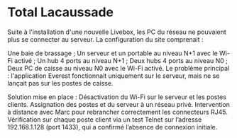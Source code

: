 # Total Lacaussade

Suite à l'installation d'une nouvelle Livebox, les PC du réseau ne pouvaient plus se connecter au serveur. La configuration du site comprenait :

Une baie de brassage ;
Un serveur et un portable au niveau N+1 avec le Wi-Fi activé ;
Un hub 4 ports au niveau N+1 ;
Deux hubs 4 ports au niveau N0 ;
Deux PC de caisse au niveau N0 avec le Wi-Fi activé.
Le problème principal : l'application Everest fonctionnait uniquement sur le serveur, mais ne se lançait pas sur les postes de caisse.

Solution mise en place :
Désactivation du Wi-Fi sur le serveur et les postes clients.
Assignation des postes et du serveur à un réseau privé.
Intervention à distance avec Marc pour rebrancher correctement les connecteurs RJ45.
Vérification sur chaque poste client via un test Telnet sur l’adresse 192.168.1.128 (port 1433), qui a confirmé l’absence de connexion initiale.